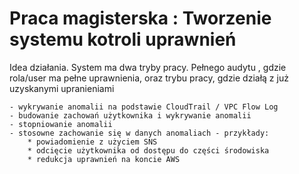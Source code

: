 # Praca magisterska : Tworzenie systemu kotroli uprawnień
Idea działania. System ma dwa tryby pracy. Pełnego audytu , gdzie rola/user ma pełne uprawnienia, oraz trybu pracy, gdzie działą z już uzyskanymi upranieniami

    - wykrywanie anomalii na podstawie CloudTrail / VPC Flow Log
    - budowanie zachowań użytkownika i wykrywanie anomalii
    - stopniowanie anomalii
    - stosowne zachowanie się w danych anomaliach - przykłady:
        * powiadomienie z użyciem SNS
        * odcięcie użytkownika od dostępu do części środowiska
        * redukcja uprawnień na koncie AWS
